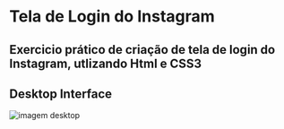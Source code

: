 # Tela de Login do Instagram 

## Exercicio prático de criação de tela de login do Instagram, utlizando Html e CSS3

## Desktop Interface

![imagem desktop](https://github.com/claudiopiresdev/insta-page/tree/master/img/Readme.md/desktop.jpg)



